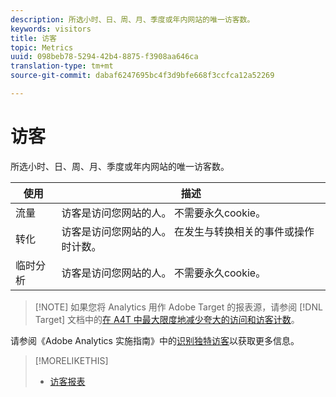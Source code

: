 ```yaml
---
description: 所选小时、日、周、月、季度或年内网站的唯一访客数。
keywords: visitors
title: 访客
topic: Metrics
uuid: 098beb78-5294-42b4-8875-f3908aa646ca
translation-type: tm+mt
source-git-commit: dabaf6247695bc4f3d9bfe668f3ccfca12a52269

---
```



# 访客

所选小时、日、周、月、季度或年内网站的唯一访客数。

| 使用 | 描述 |
|---|---|
| 流量 | 访客是访问您网站的人。 不需要永久cookie。 |
| 转化 | 访客是访问您网站的人。 在发生与转换相关的事件或操作时计数。 |
| 临时分析 | 访客是访问您网站的人。 不需要永久cookie。 |

>[!NOTE] 如果您将 Analytics 用作 Adobe Target 的报表源，请参阅 [!DNL Target] 文档中的[在 A4T 中最大限度地减少夸大的访问和访客计数](https://marketing.adobe.com/resources/help/zh_CN/target/a4t/minimizing-inflated-visit-and-visitor-counts-a4t.html)。

请参阅《Adobe Analytics 实施指南》中的[识别独特访客](https://marketing.adobe.com/resources/help/zh_CN/sc/implement/visid_overview.html)以获取更多信息。

>[!MORELIKETHIS]
>
>* [访客报表](/help/components/c-variables/dimensionslist/reports-visitors.md)

